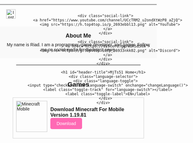<html>
<head>
  <title>MjTs51 Home</title>
  <style>
    body {
      text-align: center;
      font-family: Arial, sans-serif;
      margin: 0;
      padding: 0;
    }

    .header {
      padding: 20px;
      background-color: #f2f2f2;
      position: relative;
    }

    .header h1 {
      font-size: 24px;
      margin: 0;
    }

    .language-selector {
      position: absolute;
      top: 10px;
      right: 10px;
    }

    .language-selector .language-toggle {
      display: flex;
      align-items: center;
    }

    .language-toggle input[type="checkbox"] {
      display: none;
    }

    .language-toggle .toggle-track {
      width: 40px;
      height: 20px;
      background-color: #ccc;
      border-radius: 10px;
      position: relative;
      margin-left: 10px;
    }

    .language-toggle .toggle-track::before {
      content: '';
      width: 16px;
      height: 16px;
      background-color: #fff;
      border-radius: 50%;
      position: absolute;
      top: 2px;
      left: 2px;
      transition: transform 0.3s ease;
    }

    .language-toggle input[type="checkbox"]:checked + .toggle-track::before {
      transform: translateX(20px);
    }

    .language-toggle .toggle-label {
      margin-left: 5px;
    }

    .social-links {
      display: flex;
      justify-content: flex-start;
      margin-top: 20px;
      position: absolute;
      left: 10px;
      top: 10px;
    }

    .social-link {
      margin: 0 10px;
    }

    .social-link img {
      width: 30px;
      height: 30px;
      cursor: pointer;
      transition: transform 0.3s ease;
    }

    .social-link img:hover {
      transform: scale(1.2);
    }

    .about-me {
      margin-top: 70px;
      padding: 20px;
      background-color: #f9f9f9;
    }

    .about-me h2 {
      font-size: 18px;
      margin: 0;
    }

    .about-me p {
      font-size: 14px;
      margin: 10px 0 0;
    }

    .line {
      border: none;
      border-top: 1px solid #ccc;
      margin: 20px auto;
      max-width: 400px;
    }

    .download-section {
      margin-top: 50px;
    }

    .game-download-box {
      margin-top: 30px;
      display: flex;
      align-items: center;
      justify-content: flex-start;
      text-align: left;
    }

    .game-download-box img {
      width: 200px;
      height: 200px;
      margin-bottom: 10px;
    }

    .game-download-box h3 {
      font-size: 16px;
      margin: 0;
    }

    .game-download-box a.download-button {
      display: inline-block;
      padding: 10px 20px;
      background-color: #ff69b4;
      color: #fff;
      text-decoration: none;
      border-radius: 5px;
      transition: background-color 0.3s ease;
    }

    .game-download-box a.download-button:hover {
      background-color: #ff4081;
    }

    .image-frame {
      display: flex;
      align-items: center;
      justify-content: flex-start;
      border: 1px solid #ccc;
      padding: 10px;
      max-width: 400px;
      margin: 0 auto;
    }

    .image-frame img {
      width: 100px;
      height: 100px;
      margin-right: 10px;
    }

    .image-frame p {
      font-size: 14px;
      margin: 0;
    }
  </style>
  <script src="https://cdn.jsdelivr.net/npm/i18next/dist/umd/i18next.min.js"></script>
</head>
<body>
  <div class="header">
    <div class="social-links">
      <div class="social-link">
        <a href="https://www.instagram.com/riad_gmn/">
          <img src="https://f.top4top.io/p_2693f6ca81.png" alt="Instagram">
        </a>
      </div>

      <div class="social-link">
        <a href="https://www.youtube.com/channel/UCcTRM2_u2ondXtWzP8_aZjQ">
          <img src="https://h.top4top.io/p_2693ebbl13.png" alt="YouTube">
        </a>
      </div>

      <div class="social-link">
        <a href="https://discord.gg/WURSdSVA">
          <img src="https://g.top4top.io/p_26933nkk02.png" alt="Discord">
        </a>
      </div>
    </div>

    <h1 id="header-title">MjTs51 Home</h1>
    <div class="language-selector">
      <div class="language-toggle">
        <input type="checkbox" id="language-switch" onchange="changeLanguage()">
        <label class="toggle-track" for="language-switch"></label>
        <label class="toggle-label">EN</label>
      </div>
    </div>
  </div>

  <hr>

  <div class="about-me">
    <h2 id="about-me-title">About Me</h2>
    <p id="about-me-text">My name is Riad. I am a programmer, game developer, and gamer. Follow me on social media for the latest news.</p>
  </div>

  <hr class="line">

  <!-- قسم تحميل الألعاب -->
  <div class="download-section">
    <h2 id="games-title">Games</h2>
    <div class="game-download-box">
      <div class="image-frame">
        <img src="https://play-lh.googleusercontent.com/VSwHQjcAttxsLE47RuS4PqpC4LT7lCoSjE7Hx5AW_yCxtDvcnsHHvm5CTuL5BPN-uRTP" alt="Minecraft Mobile">
        <div>
          <h3 id="minecraft-title">Download Minecraft For Mobile Version 1.19.81</h3>
          <a href="https://www.mediafire.com/file/j8neprwha49r1pz/%25D9%2585%25D8%25A7%25D9%258A%25D9%2586_%25D9%2583%25D8%25B1%25D8%25A7%25D9%2581%25D8%25AA_%25D8%25A7%25D9%2584%25D8%25AC%25D9%2588%25D8%25A7%25D9%2584_%25D8%25A5%25D8%25B5%25D8%25AF%25D8%25A7%25D8%25B1_1.19.81.ipa/file#" class="download-button" id="download-button">Download</a>
        </div>
      </div>
    </div>
  </div>

  <script>
    i18next.init({
      lng: 'en',
      fallbackLng: 'en',
      resources: {
        en: {
          translation: {
            "MjTs51 Home": "MjTs51 Home",
            "About Me": "About Me",
            "My name is Riad. I am a programmer, game developer, and gamer. Follow me on social media for the latest news.": "My name is Riad. I am a programmer, game developer, and gamer. Follow me on social media for the latest news.",
            "Games": "Games",
            "Download Minecraft For Mobile Version 1.19.81": "Download Minecraft For Mobile Version 1.19.81",
            "Download": "Download"
          }
        },
        ar: {
          translation: {
            "MjTs51 Home": "صفحة MjTs51",
            "About Me": "معلومات عني",
            "My name is Riad. I am a programmer, game developer, and gamer. Follow me on social media for the latest news.": "اسمي رياض. أنا مبرمج ومطور ألعاب ولاعب. تابعني على وسائل التواصل الاجتماعي لأحدث الأخبار.",
            "Games": "ألعاب",
            "Download Minecraft For Mobile Version 1.19.81": "تحميل ماين كرافت للجوال الإصدار 1.19.81",
            "Download": "تحميل"
          }
        }
      }
    }, function(err, t) {
      document.getElementById("header-title").textContent = t("MjTs51 Home");
      document.getElementById("about-me-title").textContent = t("About Me");
      document.getElementById("about-me-text").textContent = t("My name is Riad. I am a programmer, game developer, and gamer. Follow me on social media for the latest news.");
      document.getElementById("games-title").textContent = t("Games");
      document.getElementById("minecraft-title").textContent = t("Download Minecraft For Mobile Version 1.19.81");
      document.getElementById("download-button").textContent = t("Download");
    });

    function changeLanguage() {
      var languageSwitch = document.getElementById("language-switch");
      var lang = languageSwitch.checked ? "ar" : "en";

      i18next.changeLanguage(lang, function(err, t) {
        document.getElementById("header-title").textContent = t("MjTs51 Home");
        document.getElementById("about-me-title").textContent = t("About Me");
        document.getElementById("about-me-text").textContent = t("My name is Riad. I am a programmer, game developer, and gamer. Follow me on social media for the latest news.");
        document.getElementById("games-title").textContent = t("Games");
        document.getElementById("minecraft-title").textContent = t("Download Minecraft For Mobile Version 1.19.81");
        document.getElementById("download-button").textContent = t("Download");

        var toggleLabel = document.querySelector(".toggle-label");
        toggleLabel.textContent = lang.toUpperCase();
      });

      if (lang === "ar") {
        document.body.style.fontFamily = "Droid Arabic Kufi, Arial, sans-serif";
      } else {
        document.body.style.fontFamily = "Arial, sans-serif";
      }
    }
  </script>
</body>
</html>  
